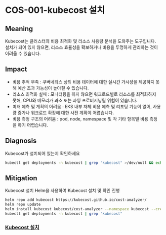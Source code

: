 # COS-001-kubecost 설치

## Meaning
Kubecost는 클러스터의 비용 최적화 및 리소스 사용량 분석을 도와주는 도구입니다. 설치가 되어 있지 않으면, 리소스 효율성을 확보하거나 비용을 투명하게 관리하는 것이 어려울 수 있습니다.

## Impact
- 비용 추적 부족 : 쿠버네티스 상의 비용 데이터에 대한 실시간 가시성을 제공하지 못해 예산 초과 가능성이 높아질 수 있습니다.
- 리소스 최적화 실패 : 모니터링을 하지 않으면 워크로드별로 리소스를 최적화하지 못해, CPU와 메모리가 과소 또는 과잉 프로비저닝될 위험이 있습니다.
- 미래 예측 및 계획의 어려움 : EKS 내부 자체 비용 예측 및 리포팅 기능이 없어, 사용량 증가나 워크로드 확장에 대한 사전 계획이 어렵습니다.
- 비용 측정 구조의 어려움 : pod, node, namespace 및 각 기타 항목별 비용 측정을 하기 어렵습니다.

## Diagnosis
Kubecost가 설치되어 있는지 확인하세요

```bash
kubectl get deployments -n kubecost | grep "kubecost" >/dev/null && echo "Kubecost is installed" || echo "Kubecost is not installed"
```

## Mitigation
Kubecost 설치
Helm을 사용하여 Kubecost 설치 및 확인 진행

```bash
helm repo add kubecost https://kubecost.github.io/cost-analyzer/
helm repo update
helm install kubecost kubecost/cost-analyzer --namespace kubecost --create-namespace
kubectl get deployments -n kubecost | grep "kubecost"
```
### [Kubecost 설치](https://docs.aws.amazon.com/ko_kr/eks/latest/userguide/cost-monitoring-kubecost.html)
